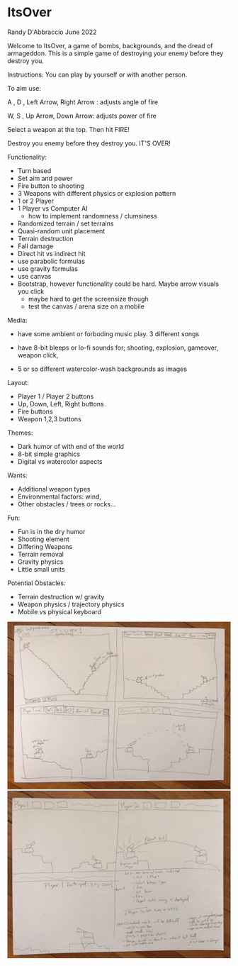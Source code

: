 # ItsOver

Randy D'Abbraccio June 2022

Welcome to ItsOver, a game of bombs, backgrounds, and the dread of armageddon. This is a  simple game of destroying your enemy before they destroy you.

Instructions: You can play by yourself or with another person. 

To aim use:

A , D , Left Arrow, Right Arrow : adjusts angle of fire

W,  S , Up Arrow,   Down Arrow:   adjusts power of fire

Select a weapon at the top. Then hit FIRE!

Destroy you enemy before they destroy you. IT'S OVER!



Functionality:
- Turn based
- Set aim and power
- Fire button to shooting
- 3 Weapons with different physics or explosion pattern
- 1 or 2 Player
- 1 Player vs Computer AI 
    - how to implement randomness / clumsiness
- Randomized terrain / set terrains
- Quasi-random unit placement
- Terrain destruction
- Fall damage
- Direct hit vs indirect hit
- use parabolic formulas
- use gravity formulas
- use canvas
- Bootstrap, however functionality could be hard. Maybe arrow visuals you click
    - maybe hard to get the screensize though
    - test the canvas / arena size on a mobile


Media:
- have some ambient or forboding music play. 3 different songs
- have 8-bit bleeps or lo-fi sounds for; shooting, explosion, gameover,
    weapon click, 

- 5 or so different watercolor-wash backgrounds as images

Layout:
- Player 1 / Player 2 buttons
- Up, Down, Left, Right buttons
- Fire buttons
- Weapon 1,2,3 buttons


Themes:
- Dark humor of with end of the world
- 8-bit simple graphics
- Digital vs watercolor aspects

Wants: 
- Additional weapon types
- Environmental factors: wind, 
- Other obstacles / trees or rocks...

Fun:
- Fun is in the dry humor
- Shooting element
- Differing Weapons
- Terrain removal
- Gravity physics
- Little small units

Potential Obstacles:
- Terrain destruction w/ gravity
- Weapon physics / trajectory physics
- Mobile vs physical keyboard

![](img/image0.jpeg)
![](img/image1.jpeg)